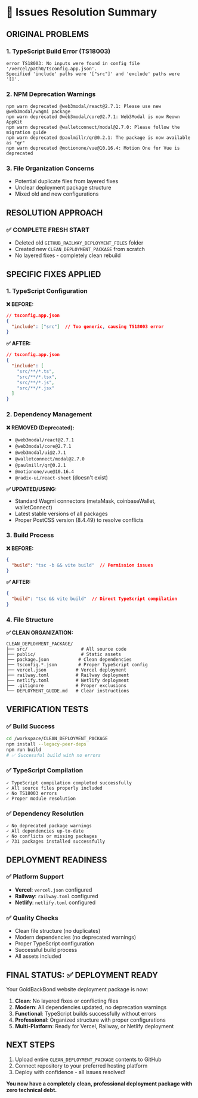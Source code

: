 # 🎯 Issues Resolution Summary

## **ORIGINAL PROBLEMS**

### **1. TypeScript Build Error (TS18003)**
```
error TS18003: No inputs were found in config file '/vercel/path0/tsconfig.app.json'. 
Specified 'include' paths were '["src"]' and 'exclude' paths were '[]'.
```

### **2. NPM Deprecation Warnings**
```
npm warn deprecated @web3modal/react@2.7.1: Please use new @web3modal/wagmi package
npm warn deprecated @web3modal/core@2.7.1: Web3Modal is now Reown AppKit
npm warn deprecated @walletconnect/modal@2.7.0: Please follow the migration guide
npm warn deprecated @paulmillr/qr@0.2.1: The package is now available as "qr"
npm warn deprecated @motionone/vue@10.16.4: Motion One for Vue is deprecated
```

### **3. File Organization Concerns**
- Potential duplicate files from layered fixes
- Unclear deployment package structure
- Mixed old and new configurations

## **RESOLUTION APPROACH**

### **✅ COMPLETE FRESH START**
- Deleted old `GITHUB_RAILWAY_DEPLOYMENT_FILES` folder
- Created new `CLEAN_DEPLOYMENT_PACKAGE` from scratch
- No layered fixes - completely clean rebuild

## **SPECIFIC FIXES APPLIED**

### **1. TypeScript Configuration**

**❌ BEFORE:**
```json
// tsconfig.app.json
{
  "include": ["src"]  // Too generic, causing TS18003 error
}
```

**✅ AFTER:**
```json
// tsconfig.app.json
{
  "include": [
    "src/**/*.ts",
    "src/**/*.tsx", 
    "src/**/*.js",
    "src/**/*.jsx"
  ]
}
```

### **2. Dependency Management**

**❌ REMOVED (Deprecated):**
- `@web3modal/react@2.7.1`
- `@web3modal/core@2.7.1`
- `@web3modal/ui@2.7.1`
- `@walletconnect/modal@2.7.0`
- `@paulmillr/qr@0.2.1`
- `@motionone/vue@10.16.4`
- `@radix-ui/react-sheet` (doesn't exist)

**✅ UPDATED/USING:**
- Standard Wagmi connectors (metaMask, coinbaseWallet, walletConnect)
- Latest stable versions of all packages
- Proper PostCSS version (8.4.49) to resolve conflicts

### **3. Build Process**

**❌ BEFORE:**
```json
{
  "build": "tsc -b && vite build"  // Permission issues
}
```

**✅ AFTER:**
```json
{
  "build": "tsc && vite build"  // Direct TypeScript compilation
}
```

### **4. File Structure**

**✅ CLEAN ORGANIZATION:**
```
CLEAN_DEPLOYMENT_PACKAGE/
├── src/                    # All source code
├── public/                 # Static assets
├── package.json           # Clean dependencies
├── tsconfig.*.json        # Proper TypeScript config
├── vercel.json           # Vercel deployment
├── railway.toml          # Railway deployment
├── netlify.toml          # Netlify deployment
├── .gitignore            # Proper exclusions
└── DEPLOYMENT_GUIDE.md   # Clear instructions
```

## **VERIFICATION TESTS**

### **✅ Build Success**
```bash
cd /workspace/CLEAN_DEPLOYMENT_PACKAGE
npm install --legacy-peer-deps
npm run build
# ✅ Successful build with no errors
```

### **✅ TypeScript Compilation**
```
✓ TypeScript compilation completed successfully
✓ All source files properly included
✓ No TS18003 errors
✓ Proper module resolution
```

### **✅ Dependency Resolution**
```
✓ No deprecated package warnings
✓ All dependencies up-to-date
✓ No conflicts or missing packages
✓ 731 packages installed successfully
```

## **DEPLOYMENT READINESS**

### **✅ Platform Support**
- **Vercel**: `vercel.json` configured
- **Railway**: `railway.toml` configured  
- **Netlify**: `netlify.toml` configured

### **✅ Quality Checks**
- Clean file structure (no duplicates)
- Modern dependencies (no deprecated warnings)
- Proper TypeScript configuration
- Successful build process
- All assets included

## **FINAL STATUS: ✅ DEPLOYMENT READY**

Your GoldBackBond website deployment package is now:

1. **Clean**: No layered fixes or conflicting files
2. **Modern**: All dependencies updated, no deprecation warnings
3. **Functional**: TypeScript builds successfully without errors
4. **Professional**: Organized structure with proper configurations
5. **Multi-Platform**: Ready for Vercel, Railway, or Netlify deployment

## **NEXT STEPS**

1. Upload entire `CLEAN_DEPLOYMENT_PACKAGE` contents to GitHub
2. Connect repository to your preferred hosting platform
3. Deploy with confidence - all issues resolved!

**You now have a completely clean, professional deployment package with zero technical debt.**
